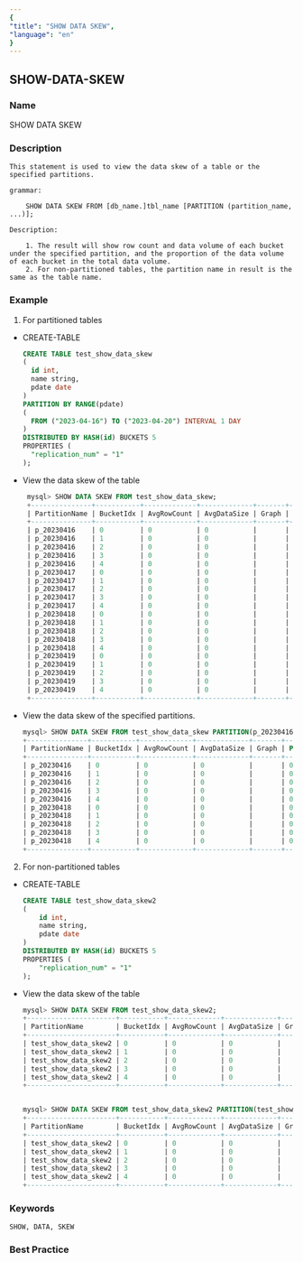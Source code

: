 ```yaml
---
{
"title": "SHOW DATA SKEW",
"language": "en"
}
---
```


<!-- 
Licensed to the Apache Software Foundation (ASF) under one
or more contributor license agreements.  See the NOTICE file
distributed with this work for additional information
regarding copyright ownership.  The ASF licenses this file
to you under the Apache License, Version 2.0 (the
"License"); you may not use this file except in compliance
with the License.  You may obtain a copy of the License at

  http://www.apache.org/licenses/LICENSE-2.0

Unless required by applicable law or agreed to in writing,
software distributed under the License is distributed on an
"AS IS" BASIS, WITHOUT WARRANTIES OR CONDITIONS OF ANY
KIND, either express or implied.  See the License for the
specific language governing permissions and limitations
under the License.
-->

## SHOW-DATA-SKEW

### Name

SHOW DATA SKEW

### Description

    This statement is used to view the data skew of a table or the specified partitions.

    grammar:

        SHOW DATA SKEW FROM [db_name.]tbl_name [PARTITION (partition_name, ...)];

    Description:

        1. The result will show row count and data volume of each bucket under the specified partition, and the proportion of the data volume of each bucket in the total data volume.
        2. For non-partitioned tables, the partition name in result is the same as the table name.

### Example
1. For partitioned tables

* CREATE-TABLE
    ```sql
    CREATE TABLE test_show_data_skew
    (
      id int, 
      name string, 
      pdate date
    ) 
    PARTITION BY RANGE(pdate) 
    (
      FROM ("2023-04-16") TO ("2023-04-20") INTERVAL 1 DAY
    ) 
    DISTRIBUTED BY HASH(id) BUCKETS 5
    PROPERTIES (
      "replication_num" = "1"
    );
    ```
* View the data skew of the table
   ```sql
    mysql> SHOW DATA SKEW FROM test_show_data_skew;
    +---------------+-----------+-------------+-------------+-------+---------+
    | PartitionName | BucketIdx | AvgRowCount | AvgDataSize | Graph | Percent |
    +---------------+-----------+-------------+-------------+-------+---------+
    | p_20230416    | 0         | 0           | 0           |       | 0.00%   |
    | p_20230416    | 1         | 0           | 0           |       | 0.00%   |
    | p_20230416    | 2         | 0           | 0           |       | 0.00%   |
    | p_20230416    | 3         | 0           | 0           |       | 0.00%   |
    | p_20230416    | 4         | 0           | 0           |       | 0.00%   |
    | p_20230417    | 0         | 0           | 0           |       | 0.00%   |
    | p_20230417    | 1         | 0           | 0           |       | 0.00%   |
    | p_20230417    | 2         | 0           | 0           |       | 0.00%   |
    | p_20230417    | 3         | 0           | 0           |       | 0.00%   |
    | p_20230417    | 4         | 0           | 0           |       | 0.00%   |
    | p_20230418    | 0         | 0           | 0           |       | 0.00%   |
    | p_20230418    | 1         | 0           | 0           |       | 0.00%   |
    | p_20230418    | 2         | 0           | 0           |       | 0.00%   |
    | p_20230418    | 3         | 0           | 0           |       | 0.00%   |
    | p_20230418    | 4         | 0           | 0           |       | 0.00%   |
    | p_20230419    | 0         | 0           | 0           |       | 0.00%   |
    | p_20230419    | 1         | 0           | 0           |       | 0.00%   |
    | p_20230419    | 2         | 0           | 0           |       | 0.00%   |
    | p_20230419    | 3         | 0           | 0           |       | 0.00%   |
    | p_20230419    | 4         | 0           | 0           |       | 0.00%   |
    +---------------+-----------+-------------+-------------+-------+---------+
    ```
* View the data skew of the specified partitions.
    ```sql
    mysql> SHOW DATA SKEW FROM test_show_data_skew PARTITION(p_20230416, p_20230418);
    +---------------+-----------+-------------+-------------+-------+---------+
    | PartitionName | BucketIdx | AvgRowCount | AvgDataSize | Graph | Percent |
    +---------------+-----------+-------------+-------------+-------+---------+
    | p_20230416    | 0         | 0           | 0           |       | 0.00%   |
    | p_20230416    | 1         | 0           | 0           |       | 0.00%   |
    | p_20230416    | 2         | 0           | 0           |       | 0.00%   |
    | p_20230416    | 3         | 0           | 0           |       | 0.00%   |
    | p_20230416    | 4         | 0           | 0           |       | 0.00%   |
    | p_20230418    | 0         | 0           | 0           |       | 0.00%   |
    | p_20230418    | 1         | 0           | 0           |       | 0.00%   |
    | p_20230418    | 2         | 0           | 0           |       | 0.00%   |
    | p_20230418    | 3         | 0           | 0           |       | 0.00%   |
    | p_20230418    | 4         | 0           | 0           |       | 0.00%   |
    +---------------+-----------+-------------+-------------+-------+---------+
    ```

2. For non-partitioned tables

* CREATE-TABLE
    ```sql
    CREATE TABLE test_show_data_skew2
    (
        id int, 
        name string, 
        pdate date
    ) 
    DISTRIBUTED BY HASH(id) BUCKETS 5
    PROPERTIES (
        "replication_num" = "1"
    );
    ```
* View the data skew of the table
    ```sql
    mysql> SHOW DATA SKEW FROM test_show_data_skew2;
    +----------------------+-----------+-------------+-------------+-------+---------+
    | PartitionName        | BucketIdx | AvgRowCount | AvgDataSize | Graph | Percent |
    +----------------------+-----------+-------------+-------------+-------+---------+
    | test_show_data_skew2 | 0         | 0           | 0           |       | 0.00%   |
    | test_show_data_skew2 | 1         | 0           | 0           |       | 0.00%   |
    | test_show_data_skew2 | 2         | 0           | 0           |       | 0.00%   |
    | test_show_data_skew2 | 3         | 0           | 0           |       | 0.00%   |
    | test_show_data_skew2 | 4         | 0           | 0           |       | 0.00%   |
    +----------------------+-----------+-------------+-------------+-------+---------+


    mysql> SHOW DATA SKEW FROM test_show_data_skew2 PARTITION(test_show_data_skew2);
    +----------------------+-----------+-------------+-------------+-------+---------+
    | PartitionName        | BucketIdx | AvgRowCount | AvgDataSize | Graph | Percent |
    +----------------------+-----------+-------------+-------------+-------+---------+
    | test_show_data_skew2 | 0         | 0           | 0           |       | 0.00%   |
    | test_show_data_skew2 | 1         | 0           | 0           |       | 0.00%   |
    | test_show_data_skew2 | 2         | 0           | 0           |       | 0.00%   |
    | test_show_data_skew2 | 3         | 0           | 0           |       | 0.00%   |
    | test_show_data_skew2 | 4         | 0           | 0           |       | 0.00%   |
    +----------------------+-----------+-------------+-------------+-------+---------+
    ```

### Keywords

    SHOW, DATA, SKEW

### Best Practice
